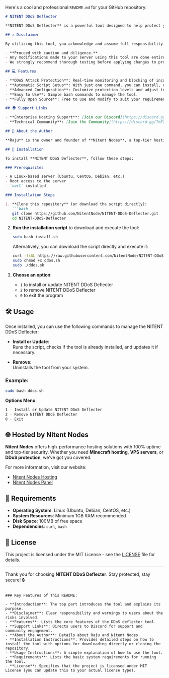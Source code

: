 Here's a cool and professional `README.md` for your GitHub repository:

```markdown
# NITENT DDoS Deflecter

**NITENT DDoS Deflecter** is a powerful tool designed to help protect your servers from DDoS attacks with advanced features and real-time monitoring. Developed and maintained by **Raju**, the owner of **Nitent Nodes**, this tool provides robust DDoS protection solutions tailored for hosting environments.

## ⚠️ Disclaimer

By utilizing this tool, you acknowledge and assume full responsibility for any risks, consequences, or damages that may arise from improper usage, execution, or configuration. 

- **Proceed with caution and diligence.**
- Any modifications made to your server using this tool are done entirely at your own risk.
- We strongly recommend thorough testing before applying changes to production systems.

## 💻 Features

- **DDoS Attack Protection**: Real-time monitoring and blocking of incoming attacks.
- **Automatic Script Setup**: With just one command, you can install, update, or remove the tool.
- **Advanced Configuration**: Customize protection levels and adjust to fit your needs.
- **Easy to Use**: Simple bash commands to manage the tool.
- **Fully Open Source**: Free to use and modify to suit your requirements.

## 🌍 Support Links

- **Enterprise Hosting Support**: [Join our Discord](https://discord.gg/V4uWMy8bfP)
- **Technical Community**: [Join the Community](https://discord.gg/TmFZNMWuDF)

## 📜 About the Author

**Raju** is the owner and founder of **Nitent Nodes**, a top-tier hosting service that offers a variety of hosting solutions including Minecraft servers, VPS hosting, and DDoS protection. With a passion for server security and system management, Raju developed this tool to help server owners protect their infrastructure from potential DDoS threats.

## 🚀 Installation

To install **NITENT DDoS Deflecter**, follow these steps:

### Prerequisites

- A Linux-based server (Ubuntu, CentOS, Debian, etc.)
- Root access to the server
- `curl` installed

### Installation Steps

1. **Clone this repository** (or download the script directly):
   ```bash
   git clone https://github.com/NitentNode/NITENT-DDoS-Deflecter.git
   cd NITENT-DDoS-Deflecter
   ```

2. **Run the installation script** to download and execute the tool:
   ```bash
   sudo bash install.sh
   ```

   Alternatively, you can download the script directly and execute it:
   ```bash
   curl -fsSL https://raw.githubusercontent.com/NitentNode/NITENT-DDoS-Deflecter-/main/ddos.sh -o ddos.sh
   sudo chmod +x ddos.sh
   sudo ./ddos.sh
   ```

3. **Choose an option**:
   - `1` to install or update NITENT DDoS Deflecter
   - `2` to remove NITENT DDoS Deflecter
   - `0` to exit the program

## 🛠️ Usage

Once installed, you can use the following commands to manage the NITENT DDoS Deflecter:

- **Install or Update**:  
  Runs the script, checks if the tool is already installed, and updates it if necessary.
  
- **Remove**:  
  Uninstalls the tool from your system.

### Example:

```bash
sudo bash ddos.sh
```

**Options Menu**:

```bash
1 - Install or Update NITENT DDoS Deflecter
2 - Remove NITENT DDoS Deflecter
0 - Exit
```

## 🌐 Hosted by Nitent Nodes

**Nitent Nodes** offers high-performance hosting solutions with 100% uptime and top-tier security. Whether you need **Minecraft hosting**, **VPS servers**, or **DDoS protection**, we’ve got you covered. 

For more information, visit our website:
- [Nitent Nodes Hosting](https://nitent.store)
- [Nitent Nodes Panel](https://panel.nitent.host)

## 🔧 Requirements

- **Operating System**: Linux (Ubuntu, Debian, CentOS, etc.)
- **System Resources**: Minimum 1GB RAM recommended
- **Disk Space**: 100MB of free space
- **Dependencies**: `curl`, `bash`
  
## 📄 License

This project is licensed under the MIT License - see the [LICENSE](LICENSE) file for details.

---

Thank you for choosing **NITENT DDoS Deflecter**. Stay protected, stay secure! 🔒
```

### Key Features of This README:

- **Introduction**: The top part introduces the tool and explains its purpose.
- **Disclaimer**: Clear responsibility and warnings to users about the risks involved.
- **Features**: Lists the core features of the DDoS deflecter tool.
- **Support Links**: Directs users to Discord for support and community engagement.
- **About the Author**: Details about Raju and Nitent Nodes.
- **Installation Instructions**: Provides detailed steps on how to install the tool with options for downloading directly or cloning the repository.
- **Usage Instructions**: A simple explanation of how to use the tool.
- **Requirements**: Lists the basic system requirements for running the tool.
- **License**: Specifies that the project is licensed under MIT License (you can update this to your actual license type).

